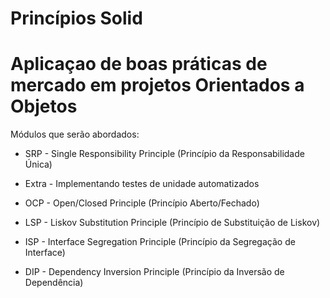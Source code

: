 # Princípios Solid
# Aplicaçao de boas práticas de mercado em projetos Orientados a Objetos

Módulos que serão abordados:

- SRP - Single Responsibility Principle (Princípio da Responsabilidade Única)

- Extra - Implementando testes de unidade automatizados

- OCP - Open/Closed Principle (Princípio Aberto/Fechado)

- LSP - Liskov Substitution Principle (Princípio de Substituição de Liskov)

- ISP - Interface Segregation Principle (Princípio da Segregação de Interface)

- DIP - Dependency Inversion Principle (Princípio da Inversão de Dependência)
